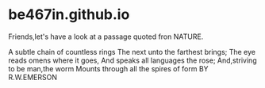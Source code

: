# be467in.github.io

Friends,let's have a look at a passage quoted fron NATURE.

A subtle chain of countless rings
The next unto the farthest brings;
The eye reads omens where it goes,
And speaks all languages the rose;
And,striving to be man,the worm
Mounts through all the spires of form
       BY R.W.EMERSON
